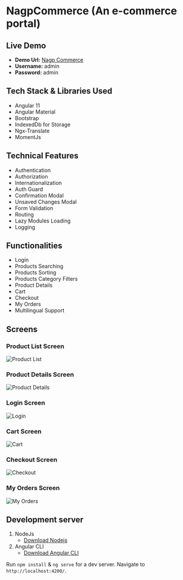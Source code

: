 # NagpCommerce (An e-commerce portal)

## Live Demo
- **Demo Url:** [Nagp Commerce](https://nervous-kare-db2ca0.netlify.app/)
- **Username:** admin
- **Password:** admin
## Tech Stack & Libraries Used
- Angular 11
- Angular Material
- Bootstrap
- IndexedDb for Storage
- Ngx-Translate
- MomentJs

## Technical Features
- Authentication
- Authorization
- Internationalization
- Auth Guard
- Confirmation Modal
- Unsaved Changes Modal
- Form Validation
- Routing
- Lazy Modules Loading
- Logging
## Functionalities
- Login
- Products Searching
- Products Sorting
- Products Category Filters
- Product Details
- Cart
- Checkout
- My Orders
- Multilingual Support

## Screens
### Product List Screen
![Product List](https://github.com/d33pakjangra/gifs/blob/master/nagp-commerce/prodct-list-screen.gif?raw=true)

### Product Details Screen
![Product Details](https://github.com/d33pakjangra/gifs/blob/master/nagp-commerce/product-details-screen.gif?raw=true)

### Login Screen
![Login](https://github.com/d33pakjangra/gifs/blob/master/nagp-commerce/login-screen.gif?raw=true)

### Cart Screen
![Cart](https://github.com/d33pakjangra/gifs/blob/master/nagp-commerce/cart-screen.gif?raw=true)

### Checkout Screen
![Checkout](https://github.com/d33pakjangra/gifs/blob/master/nagp-commerce/checkout-screen.gif?raw=true)

### My Orders Screen
![My Orders](https://github.com/d33pakjangra/gifs/blob/master/nagp-commerce/my-orders-screen.gif?raw=true)

## Development server
1.  NodeJs
    - [Download Nodejs](https://nodejs.org/en/download/)
2.  Angular CLI
    - [Download Angular CLI](https://cli.angular.io/)

Run `npm install` & `ng serve` for a dev server. Navigate to `http://localhost:4200/`. 
